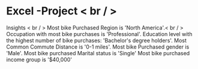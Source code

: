 # Excel -Project < br / >
Insights < br / >
Most bike Purchased Region is 'North America'.< br / >
Occupation with most bike purchases is 'Professional'.
Education level with the highest number of bike purchases: 'Bachelor's degree holders'.
Most Common Commute Distance is '0-1 miles'.
Most bike Purchased gender is 'Male'.
Most bike purchased Marital status is 'Single'
Most bike purchased income group is '$40,000'
